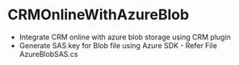 # CRMOnlineWithAzureBlob
- Integrate CRM online with azure blob storage using CRM plugin
- Generate SAS key for Blob file using Azure SDK - Refer File AzureBlobSAS.cs
